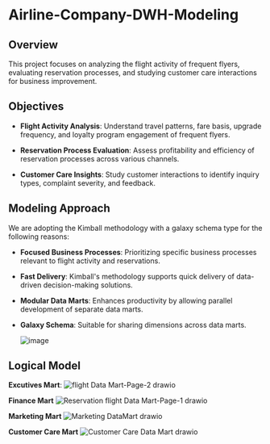 # Airline-Company-DWH-Modeling

## Overview
This project focuses on analyzing the flight activity of frequent flyers, evaluating reservation processes, and studying customer care interactions for business improvement.

## Objectives
- **Flight Activity Analysis**: Understand travel patterns, fare basis, upgrade frequency, and loyalty program engagement of frequent flyers.
  
- **Reservation Process Evaluation**: Assess profitability and efficiency of reservation processes across various channels.
  
- **Customer Care Insights**: Study customer interactions to identify inquiry types, complaint severity, and feedback.

## Modeling Approach
We are adopting the Kimball methodology with a galaxy schema type for the following reasons:
- **Focused Business Processes**: Prioritizing specific business processes relevant to flight activity and reservations.
  
- **Fast Delivery**: Kimball's methodology supports quick delivery of data-driven decision-making solutions.
  
- **Modular Data Marts**: Enhances productivity by allowing parallel development of separate data marts.
  
- **Galaxy Schema**: Suitable for sharing dimensions across data marts.

  ![image](https://github.com/AliMagdy100/Airline-Company-DWH-Modeling/assets/87953057/f2458639-40dd-4b02-80b2-06d0b263c6d5)


## Logical Model
**Excutives Mart**:
   ![flight Data Mart-Page-2 drawio](https://github.com/AliMagdy100/Airline-Company-DWH-Modeling/assets/87953057/20bade94-d38d-40dc-b8cf-2a67d3baff5c)

**Finance Mart**
   ![Reservation flight Data Mart-Page-1 drawio](https://github.com/AliMagdy100/Airline-Company-DWH-Modeling/assets/87953057/bf105a7c-e7fa-452c-9198-4aa9a1e0ca18)

**Marketing Mart**
   ![Marketing DataMart drawio](https://github.com/AliMagdy100/Airline-Company-DWH-Modeling/assets/87953057/b3d0e2fe-5ffd-4793-8bc7-fd9368baffb1)

**Customer Care Mart**
![Customer Care Data Mart drawio](https://github.com/AliMagdy100/Airline-Company-DWH-Modeling/assets/87953057/04b9f559-c447-4efd-8078-97e429fc6edd)
